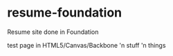 resume-foundation
=================

Resume site done in Foundation

test page in HTML5/Canvas/Backbone 'n stuff 'n things
